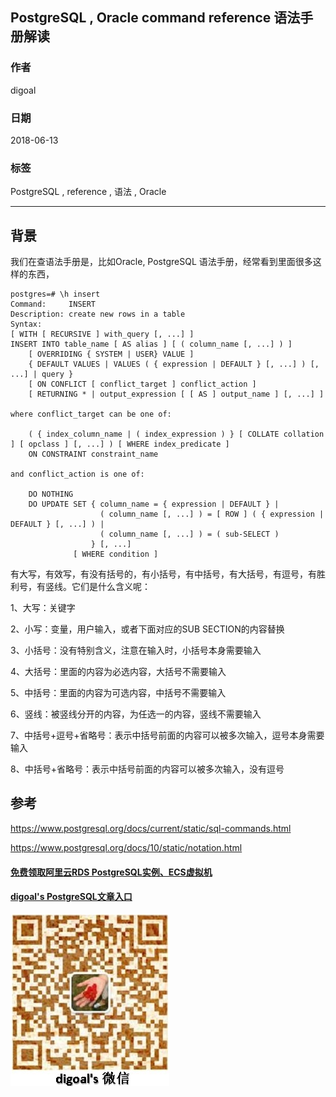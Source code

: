 ## PostgreSQL , Oracle command reference 语法手册解读  
                                                             
### 作者                                                             
digoal                                                             
                                                             
### 日期                                                             
2018-06-13                                                           
                                                             
### 标签                                                             
PostgreSQL , reference , 语法 , Oracle     
                                                             
----                                                             
                                                             
## 背景         
我们在查语法手册是，比如Oracle, PostgreSQL 语法手册，经常看到里面很多这样的东西，  
  
```  
postgres=# \h insert  
Command:     INSERT  
Description: create new rows in a table  
Syntax:  
[ WITH [ RECURSIVE ] with_query [, ...] ]  
INSERT INTO table_name [ AS alias ] [ ( column_name [, ...] ) ]  
    [ OVERRIDING { SYSTEM | USER} VALUE ]  
    { DEFAULT VALUES | VALUES ( { expression | DEFAULT } [, ...] ) [, ...] | query }  
    [ ON CONFLICT [ conflict_target ] conflict_action ]  
    [ RETURNING * | output_expression [ [ AS ] output_name ] [, ...] ]  
  
where conflict_target can be one of:  
  
    ( { index_column_name | ( index_expression ) } [ COLLATE collation ] [ opclass ] [, ...] ) [ WHERE index_predicate ]  
    ON CONSTRAINT constraint_name  
  
and conflict_action is one of:  
  
    DO NOTHING  
    DO UPDATE SET { column_name = { expression | DEFAULT } |  
                    ( column_name [, ...] ) = [ ROW ] ( { expression | DEFAULT } [, ...] ) |  
                    ( column_name [, ...] ) = ( sub-SELECT )  
                  } [, ...]  
              [ WHERE condition ]  
```  
  
有大写，有效写，有没有括号的，有小括号，有中括号，有大括号，有逗号，有胜利号，有竖线。它们是什么含义呢：  
  
1、大写：关键字  
  
2、小写：变量，用户输入，或者下面对应的SUB SECTION的内容替换  
  
3、小括号：没有特别含义，注意在输入时，小括号本身需要输入  
  
4、大括号：里面的内容为必选内容，大括号不需要输入  
  
5、中括号：里面的内容为可选内容，中括号不需要输入  
  
6、竖线：被竖线分开的内容，为任选一的内容，竖线不需要输入  
  
7、中括号+逗号+省略号：表示中括号前面的内容可以被多次输入，逗号本身需要输入  
  
8、中括号+省略号：表示中括号前面的内容可以被多次输入，没有逗号  
  
## 参考  
https://www.postgresql.org/docs/current/static/sql-commands.html  
  
https://www.postgresql.org/docs/10/static/notation.html  
  
  
  
  
  
  
  
  
  
  
  
  
  
  
  
  
#### [免费领取阿里云RDS PostgreSQL实例、ECS虚拟机](https://free.aliyun.com/ "57258f76c37864c6e6d23383d05714ea")
  
  
#### [digoal's PostgreSQL文章入口](https://github.com/digoal/blog/blob/master/README.md "22709685feb7cab07d30f30387f0a9ae")
  
  
![digoal's weixin](../pic/digoal_weixin.jpg "f7ad92eeba24523fd47a6e1a0e691b59")
  
  
  
  
  
  
  
